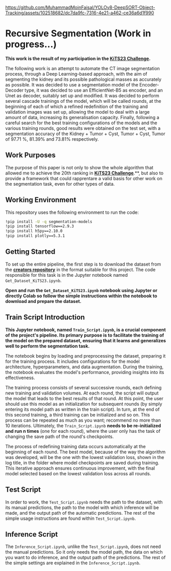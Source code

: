 https://github.com/MuhammadMoinFaisal/YOLOv8-DeepSORT-Object-Tracking/assets/102518682/dc7da9fc-7316-4e21-a462-ce36a6d1f990
# Recursive Segmentation (Work in progress...)

**This work is the result of my participation in the [**KiTS23 Challenge**](https://kits-challenge.org/kits23/#:~:text=The%202023%20Kidney%20and%20Kidney%20Tumor%20Segmentation%20challenge%20(abbreviated%20KiTS23,place%20in%202019%20and%202021.)).**

The following work is an attempt to automate the CT image segmentation process, through a Deep Learning-based approach, with the aim of segmenting the kidney and its possible pathological masses as accurately as possible. It was decided to use a segmentation model of the Encoder-Decoder type, it was decided to use an EfficientNet-B5 as encoder, and an Unet as decoder, suitably set up and modified. It was decided to perform several cascade trainings of the model, which will be called rounds, at the beginning of each of which a refined redefinition of the training and validation images was set up, allowing the model to deal with a large amount of data, increasing its generalisation capacity. Finally, following a careful search for the best training configurations of the models and the various training rounds, good results were obtained on the test set, with a segmentation accuracy of the Kidney + Tumor + Cyst, Tumor + Cyst, Tumor of 97.71 %, 81.39% and 73.81% respectively.

## Work Purposes
The purpose of this paper is not only to show the whole algorithm that allowed me to achieve the 20th ranking in [**KiTS23 Challenge**](https://kits-challenge.org/kits23/#:~:text=The%202023%20Kidney%20and%20Kidney%20Tumor%20Segmentation%20challenge%20(abbreviated%20KiTS23,place%20in%202019%20and%202021.)).**, but also to provide a framework that could rapprentare a valid basis for other work on the segmentation task, even for other types of data.

## Working Environment

This repository uses the following environment to run the code:

```bash
!pip install -U -q segmentation-models
!pip install tensorflow==2.9.3
!pip install h5py==2.10.0
!pip install plotly==5.3.1
```


## Getting Started

To set up the entire pipeline, the first step is to download the dataset from the [**creators repository**](https://github.com/neheller/kits23.git) in the format suitable for this project. The code responsible for this task is in the Jupyter notebook named ```Get_Dataset_KiTS23.ipynb```.

**Open and run the ```Get_Dataset_KiTS23.ipynb``` notebook using Jupyter or directly Colab so follow the simple instructions within the notebook to download and prepare the dataset.**


## Train Script Introduction

**This Jupyter notebook, named ```Train_Script.ipynb```, is a crucial component of the project's pipeline. Its primary purpose is to facilitate the training of the model on the prepared dataset, ensuring that it learns and generalizes well to perform the segmentation task.**

The notebook begins by loading and preprocessing the dataset, preparing it for the training process. It includes configurations for the model architecture, hyperparameters, and data augmentation. During the training, the notebook evaluates the model's performance, providing insights into its effectiveness.

The training process consists of several successive rounds, each defining new training and validation volumes. At each round, the script will output the model that leads to the best results of that round. At this point, the user should use this model as an initialization for subsequent rounds (by simply entering its model path as written in the train script). In turn, at the end of this second training, a third training can be initialized and so on. This process can be repeated as much as you want; recommend no more than 10 iterations. Ultimately, the ```Train_Script.ipynb``` **needs to be re-initialized and run n times** (one for each round), where the user only has the task of changing the save path of the round's checkpoints.

The process of redefining training data occurs automatically at the beginning of each round. The best model, because of the way the algorithm was developed, will be the one with the lowest validation loss, shown in the log title, in the folder where model checkpoints are saved during training. This iterative approach ensures continuous improvement, with the final model selected based on the lowest validation loss across all rounds.

## Test Script

In order to work, the ```Test_Script.ipynb``` needs the path to the dataset, with its manual predictions, the path to the model with which inference will be made, and the output path of the automatic predictions. The rest of the simple usage instructions are found within ```Test_Script.ipynb```.

## Inference Script

The ```Inference_Script.ipynb```, unlike the ```Test_Script.ipynb```, does not need the manual predictions. So it only needs the model path, the data on which you want to do inference, and the output path of the predictions. The rest of the simple settings are explained in the ```Inference_Script.ipynb```.


